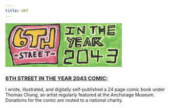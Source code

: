 ```yaml
---
title: ART
---
```


![6TH](https://github.com/Ambrosio-dev/Ambrosio-dev.github.io/blob/master/img/exD.png?raw=true)

### [6TH STREET IN THE YEAR 2043 COMIC: ](https://ambrosio.itch.io/6th-street-in-the-year-2043)
I wrote, illustrated, and digitally self-published a 24 page comic book under 
Thomas Chung, an artist regularly featured at the Anchorage Museum. Donations for the comic are routed to a national charity. 

